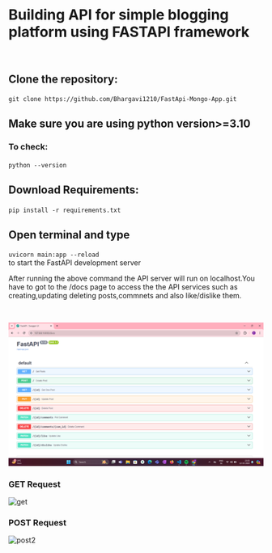 # Building API for simple blogging platform using FASTAPI framework</br></br>
## Clone the repository:</br>
 ``git clone https://github.com/Bhargavi1210/FastApi-Mongo-App.git`` 
 </br>
## Make sure you are using python version>=3.10
### To check:
``python --version``
</br>
## Download Requirements:
``pip install -r requirements.txt``
</br>
## Open terminal and type 
``uvicorn main:app --reload``</br>
to start the FastAPI development server</br>
<p>
  After running the above command the API server will run on localhost.You have to got to the /docs page to access the the API services such as 
  creating,updating deleting posts,commnets and also like/dislike them.
</p>
</br>

![[UI]](assets/UI.png)

### GET Request
![get](https://github.com/Bhargavi1210/FastApi-Mongo-App/assets/117247392/6a7679d4-40bb-4a6c-870f-454ea639e60d)</br>
### POST Request
![post2](https://github.com/Bhargavi1210/FastApi-Mongo-App/assets/117247392/b6fe934d-1539-4635-887f-9285d1056ac2)
